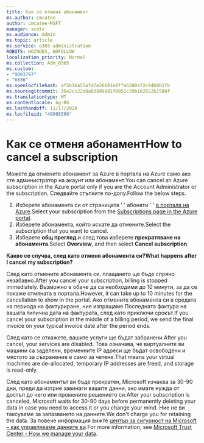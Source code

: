 ```yaml
---
title: Как се отменя абонамент
ms.author: cmcatee
author: cmcatee-MSFT
manager: scotv
ms.audience: Admin
ms.topic: article
ms.service: o365-administration
ROBOTS: NOINDEX, NOFOLLOW
localization_priority: Normal
ms.collection: Adm_O365
ms.custom:
- "9003797"
- "6836"
ms.openlocfilehash: af5b16a55afd7e26601e8ffa6288a72c94b9b1fb
ms.sourcegitcommit: 35e2c122d8a838d98d1f0851c29b16282261580f
ms.translationtype: MT
ms.contentlocale: bg-BG
ms.lasthandoff: 11/17/2020
ms.locfileid: "49088506"
---
```

# <a name="how-to-cancel-a-subscription"></a><span data-ttu-id="abc89-102">Как се отменя абонамент</span><span class="sxs-lookup"><span data-stu-id="abc89-102">How to cancel a subscription</span></span>

<span data-ttu-id="abc89-103">Можете да отмените абонамент за Azure в портала на Azure само ако сте администратор на акаунт или абонамент.</span><span class="sxs-lookup"><span data-stu-id="abc89-103">You can cancel an Azure subscription in the Azure portal only if you are the Account Administrator or the subscription.</span></span> <span data-ttu-id="abc89-104">Следвайте стъпките по-долу.</span><span class="sxs-lookup"><span data-stu-id="abc89-104">Follow the below steps.</span></span>

1. <span data-ttu-id="abc89-105">Изберете абонамента си от страницата ' ' абонати ' ' [в портала на Azure](https://ms.portal.azure.com/#blade/Microsoft_Azure_Billing/SubscriptionsBlade).</span><span class="sxs-lookup"><span data-stu-id="abc89-105">Select your subscription from the [Subscriptions page in the Azure portal](https://ms.portal.azure.com/#blade/Microsoft_Azure_Billing/SubscriptionsBlade).</span></span>
2. <span data-ttu-id="abc89-106">Изберете абонамента, който искате да отмените.</span><span class="sxs-lookup"><span data-stu-id="abc89-106">Select the subscription that you want to cancel.</span></span>
3. <span data-ttu-id="abc89-107">Изберете **общ преглед** и след това изберете **прекратяване на абонамента**.</span><span class="sxs-lookup"><span data-stu-id="abc89-107">Select **Overview**, and then select **Cancel subscription**.</span></span>

<span data-ttu-id="abc89-108">**Какво се случва, след като отменя абонамента си?**</span><span class="sxs-lookup"><span data-stu-id="abc89-108">**What happens after I cancel my subscription?**</span></span>

<span data-ttu-id="abc89-109">След като отмените абонамента си, плащането ще бъде спряно незабавно.</span><span class="sxs-lookup"><span data-stu-id="abc89-109">After you cancel your subscription, billing is stopped immediately.</span></span> <span data-ttu-id="abc89-110">Възможно е обаче да са необходими до 10 минути, за да се покаже отмяната в портала.</span><span class="sxs-lookup"><span data-stu-id="abc89-110">However, it can take up to 10 minutes for the cancellation to show in the portal.</span></span> <span data-ttu-id="abc89-111">Ако отмените абонамента си в средата на периода на фактуриране, ние изпращаме Последната фактура на вашата типична дата на фактурата, след като приключи срокът.</span><span class="sxs-lookup"><span data-stu-id="abc89-111">If you cancel your subscription in the middle of a billing period, we send the final invoice on your typical invoice date after the period ends.</span></span>

<span data-ttu-id="abc89-112">След като се откажете, вашите услуги ще бъдат забранени.</span><span class="sxs-lookup"><span data-stu-id="abc89-112">After you cancel, your services are disabled.</span></span> <span data-ttu-id="abc89-113">Това означава, че виртуалните ви машини са заделени, временните IP адреси ще бъдат освободени и мястото за съхранение е само за четене.</span><span class="sxs-lookup"><span data-stu-id="abc89-113">That means your virtual machines are de-allocated, temporary IP addresses are freed, and storage is read-only.</span></span>

<span data-ttu-id="abc89-114">След като абонаментът ви бъде прекратен, Microsoft изчаква за 30-90 дни, преди да изтрие завинаги вашите данни, ако имате нужда от достъп до него или промените решението си.</span><span class="sxs-lookup"><span data-stu-id="abc89-114">After your subscription is canceled, Microsoft waits for 30-90 days before permanently deleting your data in case you need to access it or you change your mind.</span></span> <span data-ttu-id="abc89-115">Ние не ви таксуваме за запазването на данните.</span><span class="sxs-lookup"><span data-stu-id="abc89-115">We don't charge you for retaining the data.</span></span> <span data-ttu-id="abc89-116">За повече информация вижте [център за сигурност на Microsoft – как управляваме данните ви](https://www.microsoft.com/trust-center/privacy/data-management#leave).</span><span class="sxs-lookup"><span data-stu-id="abc89-116">For more information, see [Microsoft Trust Center - How we manage your data](https://www.microsoft.com/trust-center/privacy/data-management#leave).</span></span>

